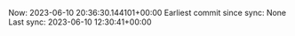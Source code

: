 Now: 2023-06-10 20:36:30.144101+00:00 Earliest commit since sync: None Last sync: 2023-06-10 12:30:41+00:00
